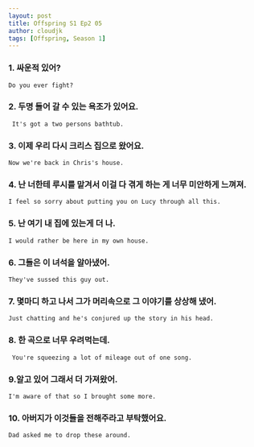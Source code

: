 ```yaml
---
layout: post
title: Offspring S1 Ep2 05
author: cloudjk
tags: [Offspring, Season 1]
---
```


### 1. 싸운적 있어?
    Do you ever fight?

### 2. 두명 들어 갈 수 있는 욕조가 있어요. 
     It's got a two persons bathtub.

### 3. 이제 우리 다시 크리스 집으로 왔어요.
    Now we're back in Chris's house.

### 4. 난 너한테 루시를 맡겨서 이걸 다 겪게 하는 게 너무 미안하게 느껴져.
    I feel so sorry about putting you on Lucy through all this.

### 5. 난 여기 내 집에 있는게 더 나.
    I would rather be here in my own house.

### 6. 그들은 이 녀석을 알아냈어.
    They've sussed this guy out.

### 7. 몇마디 하고 나서 그가 머리속으로 그 이야기를 상상해 냈어. 
    Just chatting and he's conjured up the story in his head.

### 8. 한 곡으로 너무 우려먹는데. 
     You're squeezing a lot of mileage out of one song.

### 9.알고 있어 그래서 더 가져왔어.
    I'm aware of that so I brought some more.

### 10. 아버지가 이것들을 전해주라고 부탁했어요.
    Dad asked me to drop these around.
    